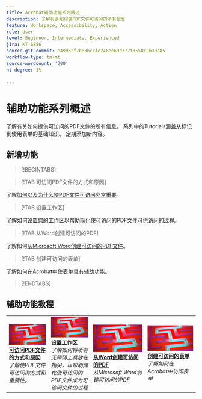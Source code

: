 ```yaml
---
title: Acrobat辅助功能系列概述
description: 了解有关如何使PDF文件可访问的所有信息
feature: Workspace, Accessibility, Action
role: User
level: Beginner, Intermediate, Experienced
jira: KT-6856
source-git-commit: e49d52f7b83bccfe246ee69d377f3558c2b30a85
workflow-type: tm+mt
source-wordcount: '200'
ht-degree: 1%

---
```


# 辅助功能系列概述

了解有关如何提供可访问的PDF文件的所有信息。 系列中的Tutorials涵盖从标记到使用表单的基础知识。 定期添加新内容。

## 新增功能

>[!BEGINTABS]

>[!TAB 可访问PDF文件的方式和原因]

了解[如何以及为什么使PDF文件可访问非常重要](how-why-accessible-pdf.md)。

>[!TAB 设置工作区]

了解如何[设置您的工作区](set-up-workspace.md)以帮助简化使可访问的PDF文件可供访问的过程。

>[!TAB 从Word创建可访问的PDF]

了解如何[从Microsoft Word创建可访问的PDF文件](create-accessible-from-word.md)。

>[!TAB 创建可访问的表单]

了解如何在Acrobat中使[表单具有辅助功能](create-accessible-forms.md)。

>[!ENDTABS]

## 辅助功能教程

<table style="table-layout:fixed">
<tr>
  <td>
    <a href="how-why-accessible-pdf.md">
      <img alt="可访问PDF文件的方式和原因" src="../assets/accessibility-series-2025.png" />
    </a>
    <div>
    <a href="how-why-accessible-pdf.md"><strong>可访问PDF文件的方式和原因</strong></a>
    </div>
    <em>了解使PDF文件可访问的方式和重要性。</em>
    <br>
  </td>
  <td>
    <a href="set-up-workspace.md">
      <img alt="设置工作区" src="../assets/accessibility-series-2025.png" />
    </a>
    <div>
    <a href="set-up-workspace.md"><strong>设置工作区</strong></a>
    </div>
    <em>了解如何将所有无障碍工具放在指尖，以帮助简化使可访问的PDF文件成为可访问文件的过程</em>
    <br>
  </td>
  <td>
    <a href="create-accessible-from-word.md">
      <img alt="从Word创建可访问的PDF" src="../assets/accessibility-series-2025.png" />
    </a>
    <div>
    <a href="create-accessible-from-word.md"><strong>从Word创建可访问的PDF</strong></a>
    </div>
    <em>从Microsoft Word创建可访问的PDF</em>
    <br>
  </td>
  <td>
    <a href="create-accessible-forms.md">
      <img alt="创建具有辅助工具的表单" src="../assets/accessibility-series-2025.png" />
    </a>
    <div>
    <a href="create-accessible-forms.md"><strong>创建可访问的表单</strong></a>
    </div>
    <em>了解如何在Acrobat中访问表单</em>
    <br>
  </td>
</tr>
</table>
